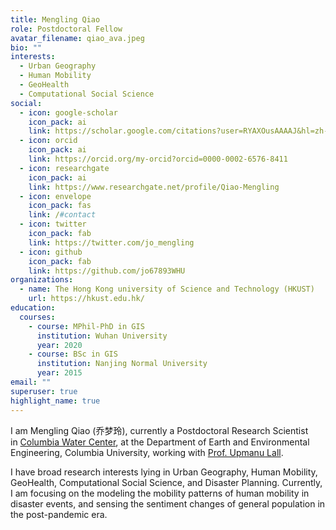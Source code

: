 ```yaml
---
title: Mengling Qiao
role: Postdoctoral Fellow
avatar_filename: qiao_ava.jpeg
bio: ""
interests:
  - Urban Geography
  - Human Mobility
  - GeoHealth
  - Computational Social Science
social:
  - icon: google-scholar
    icon_pack: ai
    link: https://scholar.google.com/citations?user=RYAXOusAAAAJ&hl=zh-CN&oi=ao
  - icon: orcid
    icon_pack: ai
    link: https://orcid.org/my-orcid?orcid=0000-0002-6576-8411
  - icon: researchgate
    icon_pack: ai
    link: https://www.researchgate.net/profile/Qiao-Mengling
  - icon: envelope
    icon_pack: fas
    link: /#contact
  - icon: twitter
    icon_pack: fab
    link: https://twitter.com/jo_mengling
  - icon: github
    icon_pack: fab
    link: https://github.com/jo67893WHU
organizations:
  - name: The Hong Kong university of Science and Technology (HKUST)
    url: https://hkust.edu.hk/
education:
  courses:
    - course: MPhil-PhD in GIS
      institution: Wuhan University
      year: 2020
    - course: BSc in GIS
      institution: Nanjing Normal University
      year: 2015
email: ""
superuser: true
highlight_name: true
---
```

I am Mengling Qiao (乔梦玲), currently a Postdoctoral Research Scientist in [Columbia Water Center](https://water.columbia.edu/), at the Department of Earth and Environmental Engineering, Columbia University, working with [Prof. Upmanu Lall](http://www.columbia.edu/~ula2/).

I have broad research interests lying in Urban Geography, Human Mobility, GeoHealth, Computational Social Science, and Disaster Planning. Currently, I am focusing on the modeling the mobility patterns of human mobility in disaster events, and sensing the sentiment changes of general population in the post-pandemic era.